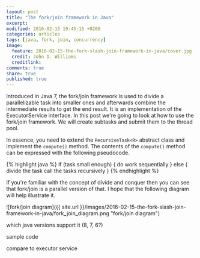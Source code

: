 ```yaml
---
layout: post
title: "The fork/join framework in Java"
excerpt:
modified: 2016-02-15 19:45:15 +0200
categories: articles
tags: [java, fork, join, concurrency]
image:
  feature: 2016-02-15-the-fork-slash-join-framework-in-java/cover.jpg
  credit: John D. Williams
  creditlink:
comments: true
share: true
published: true
---
```


Introduced in Java 7, the fork/join framework is used to divide a parallelizable task into smaller ones and afterwards combine the intermediate results to get the end result. It is an implementation of the ExecutorService interface. In this post we're going to look at how to use the fork/join framework. We will create subtasks and submit them to the thread pool.

In essence, you need to extend the `RecursiveTask<R>` abstract class and implement the `compute()` method. The contents of the `compute()` method can be expressed with the following pseudocode.

{% highlight java %}
if (task small enough) {
  do work sequentially
}
else {
  divide the task
  call the tasks recursively
}
{% endhighlight %}

If you're familiar with the concept of divide and conquer then you can see that fork/join is a parallel version of that. I hope that the following diagram will help illustrate it.

![fork/join diagram]({{ site.url }}/images/2016-02-15-the-fork-slash-join-framework-in-java/fork_join_diagram.png "fork/join diagram")

which java versions support it (8, 7, 6?)

sample code

compare to executor service

